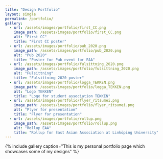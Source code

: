 ```yaml
---
title: "Design Portfolio"
layout: single
permalink: /portfolio/
gallery:
  - url: /assets/images/portfolio/first_CC.png
    image_path: /assets/images/portfolio/first_CC.png
    alt: "First CC"
    title: "First CC poster"
  - url: /assets/images/portfolio/pub_2020.png
    image_path: /assets/images/portfolio/pub_2020.png
    alt: "Pub 2020"
    title: "Poster for Pub event for EAA"
  - url: /assets/images/portfolio/fulsittning_2020.png
    image_path: /assets/images/portfolio/fulsittning_2020.png
    alt: "Fulsittning"
    title: "Fulsittning 2020 poster"
  - url: /assets/images/portfolio/logga_TEKKEN.png
    image_path: /assets/images/portfolio/logga_TEKKEN.png
    alt: "Logo TEKKEN"
    title: "Logo for student association TEKKEN"
  - url: /assets/images/portfolio/flyer_ritsumei.png
    image_path: /assets/images/portfolio/flyer_ritsumei.png
    alt: "Flyer för presentation"
    title: "Flyer for presentation"
  - url: /assets/images/portfolio/rollup.png
    image_path: /assets/images/portfolio/rollup.png
    alt: "Rollup EAA"
    title: "Rollup for East Asian Association at Linköping University"
---
```


{% include gallery caption="This is my personal portfolio page which showcases some of my designs" %}
